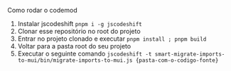 Como rodar o codemod

1. Instalar jscodeshift `pnpm i -g jscodeshift`
2. Clonar esse repositório no root do projeto
3. Entrar no projeto clonado e executar `pnpm install ; pnpm build`
4. Voltar para a pasta root do seu projeto
5. Executar o seguinte comando `jscodeshift -t smart-migrate-imports-to-mui/bin/migrate-imports-to-mui.js {pasta-com-o-codigo-fonte}`
